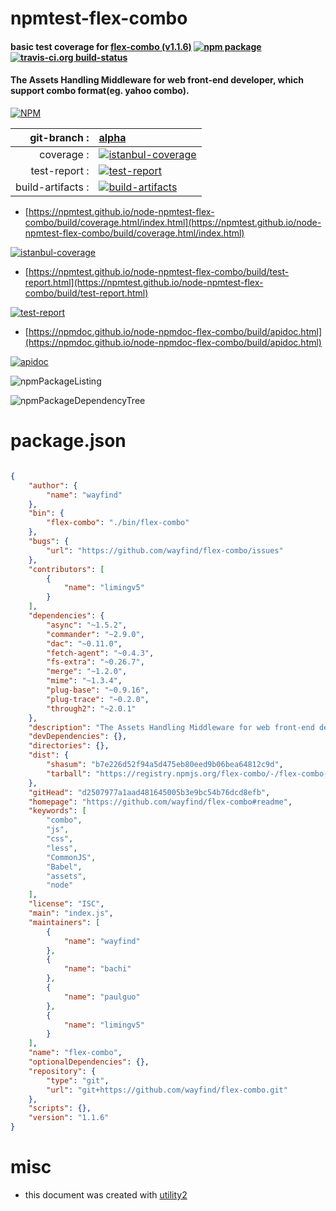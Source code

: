 # npmtest-flex-combo

#### basic test coverage for  [flex-combo (v1.1.6)](https://github.com/wayfind/flex-combo#readme)  [![npm package](https://img.shields.io/npm/v/npmtest-flex-combo.svg?style=flat-square)](https://www.npmjs.org/package/npmtest-flex-combo) [![travis-ci.org build-status](https://api.travis-ci.org/npmtest/node-npmtest-flex-combo.svg)](https://travis-ci.org/npmtest/node-npmtest-flex-combo)

#### The Assets Handling Middleware for web front-end developer, which support combo format(eg. yahoo combo).

[![NPM](https://nodei.co/npm/flex-combo.png?downloads=true&downloadRank=true&stars=true)](https://www.npmjs.com/package/flex-combo)

| git-branch : | [alpha](https://github.com/npmtest/node-npmtest-flex-combo/tree/alpha)|
|--:|:--|
| coverage : | [![istanbul-coverage](https://npmtest.github.io/node-npmtest-flex-combo/build/coverage.badge.svg)](https://npmtest.github.io/node-npmtest-flex-combo/build/coverage.html/index.html)|
| test-report : | [![test-report](https://npmtest.github.io/node-npmtest-flex-combo/build/test-report.badge.svg)](https://npmtest.github.io/node-npmtest-flex-combo/build/test-report.html)|
| build-artifacts : | [![build-artifacts](https://npmtest.github.io/node-npmtest-flex-combo/glyphicons_144_folder_open.png)](https://github.com/npmtest/node-npmtest-flex-combo/tree/gh-pages/build)|

- [https://npmtest.github.io/node-npmtest-flex-combo/build/coverage.html/index.html](https://npmtest.github.io/node-npmtest-flex-combo/build/coverage.html/index.html)

[![istanbul-coverage](https://npmtest.github.io/node-npmtest-flex-combo/build/screenCapture.buildCi.browser.%252Ftmp%252Fbuild%252Fcoverage.lib.html.png)](https://npmtest.github.io/node-npmtest-flex-combo/build/coverage.html/index.html)

- [https://npmtest.github.io/node-npmtest-flex-combo/build/test-report.html](https://npmtest.github.io/node-npmtest-flex-combo/build/test-report.html)

[![test-report](https://npmtest.github.io/node-npmtest-flex-combo/build/screenCapture.buildCi.browser.%252Ftmp%252Fbuild%252Ftest-report.html.png)](https://npmtest.github.io/node-npmtest-flex-combo/build/test-report.html)

- [https://npmdoc.github.io/node-npmdoc-flex-combo/build/apidoc.html](https://npmdoc.github.io/node-npmdoc-flex-combo/build/apidoc.html)

[![apidoc](https://npmdoc.github.io/node-npmdoc-flex-combo/build/screenCapture.buildCi.browser.%252Ftmp%252Fbuild%252Fapidoc.html.png)](https://npmdoc.github.io/node-npmdoc-flex-combo/build/apidoc.html)

![npmPackageListing](https://npmtest.github.io/node-npmtest-flex-combo/build/screenCapture.npmPackageListing.svg)

![npmPackageDependencyTree](https://npmtest.github.io/node-npmtest-flex-combo/build/screenCapture.npmPackageDependencyTree.svg)



# package.json

```json

{
    "author": {
        "name": "wayfind"
    },
    "bin": {
        "flex-combo": "./bin/flex-combo"
    },
    "bugs": {
        "url": "https://github.com/wayfind/flex-combo/issues"
    },
    "contributors": [
        {
            "name": "limingv5"
        }
    ],
    "dependencies": {
        "async": "~1.5.2",
        "commander": "~2.9.0",
        "dac": "~0.11.0",
        "fetch-agent": "~0.4.3",
        "fs-extra": "~0.26.7",
        "merge": "~1.2.0",
        "mime": "~1.3.4",
        "plug-base": "~0.9.16",
        "plug-trace": "~0.2.0",
        "through2": "~2.0.1"
    },
    "description": "The Assets Handling Middleware for web front-end developer, which support combo format(eg. yahoo combo).",
    "devDependencies": {},
    "directories": {},
    "dist": {
        "shasum": "b7e226d52f94a5d475eb80eed9b06bea64812c9d",
        "tarball": "https://registry.npmjs.org/flex-combo/-/flex-combo-1.1.6.tgz"
    },
    "gitHead": "d2507977a1aad481645005b3e9bc54b76dcd8efb",
    "homepage": "https://github.com/wayfind/flex-combo#readme",
    "keywords": [
        "combo",
        "js",
        "css",
        "less",
        "CommonJS",
        "Babel",
        "assets",
        "node"
    ],
    "license": "ISC",
    "main": "index.js",
    "maintainers": [
        {
            "name": "wayfind"
        },
        {
            "name": "bachi"
        },
        {
            "name": "paulguo"
        },
        {
            "name": "limingv5"
        }
    ],
    "name": "flex-combo",
    "optionalDependencies": {},
    "repository": {
        "type": "git",
        "url": "git+https://github.com/wayfind/flex-combo.git"
    },
    "scripts": {},
    "version": "1.1.6"
}
```



# misc
- this document was created with [utility2](https://github.com/kaizhu256/node-utility2)
